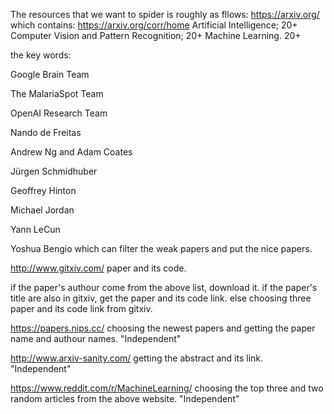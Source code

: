 The resources that we want to spider is roughly as fllows:
https://arxiv.org/
which contains:
https://arxiv.org/corr/home
Artificial Intelligence; 20+
Computer Vision and Pattern Recognition; 20+
Machine Learning. 20+

the key words:

Google Brain Team 

The MalariaSpot Team 

OpenAI Research Team 

Nando de Freitas 

Andrew Ng and Adam Coates 

Jürgen Schmidhuber 

Geoffrey Hinton 

Michael Jordan 

Yann LeCun 

Yoshua Bengio 
which can filter the weak papers and put the nice papers.

http://www.gitxiv.com/
paper and its code.

if the paper's authour come from the above list, download it.
if the paper's title are also in gitxiv, get the paper and its code link.
else choosing three paper and its code link from gitxiv.


https://papers.nips.cc/
choosing the newest papers and getting the paper name and authour names. "Independent"

http://www.arxiv-sanity.com/
getting the abstract and its link. "Independent"

https://www.reddit.com/r/MachineLearning/
choosing the top three and two random articles from the above website. "Independent"







